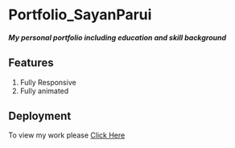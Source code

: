 # Portfolio_SayanParui
##### My personal portfolio including education and skill background
## Features
1. Fully Responsive
2. Fully animated

## Deployment

To view my work please [Click Here](https://sayan2002-github.github.io/Portfolio_SayanParui/)
